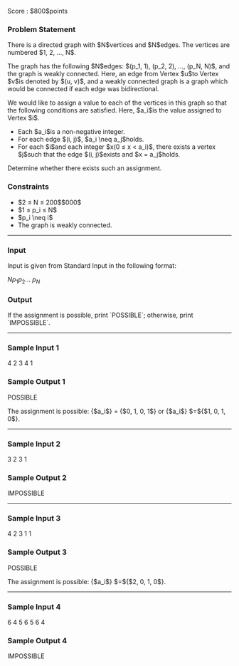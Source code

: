 
<div>

<span>

<span>

<p>
Score : $800$points
</p>

<div>

<section>

### **Problem Statement**

<p>
There is a directed graph with $N$vertices and $N$edges. The vertices are numbered $1, 2, ..., N$.
</p>

<p>
The graph has the following $N$edges: $(p_1, 1), (p_2, 2), ..., (p_N, N)$, and the graph is weakly connected. Here, an edge from Vertex $u$to Vertex $v$is denoted by $(u, v)$, and a weakly connected graph is a graph which would be connected if each edge was bidirectional.
</p>

<p>
We would like to assign a value to each of the vertices in this graph so that the following conditions are satisfied. Here, $a_i$is the value assigned to Vertex $i$.
</p>

<ul>

<li>
Each $a_i$is a non-negative integer.
</li>

<li>
For each edge $(i, j)$, $a_i \neq a_j$holds.
</li>

<li>
For each $i$and each integer $x(0 ≤ x < a_i)$, there exists a vertex $j$such that the edge $(i, j)$exists and $x = a_j$holds.
</li>

</ul>

<p>
Determine whether there exists such an assignment.
</p>

</section>

</div>

<div>

<section>

### **Constraints**

<ul>

<li>
$2 ≤ N ≤ 200$$000$
</li>

<li>
$1 ≤ p_i ≤ N$
</li>

<li>
$p_i \neq i$
</li>

<li>
The graph is weakly connected.
</li>

</ul>

</section>

</div>

---

<div>

<div>

<section>

### **Input**

<p>
Input is given from Standard Input in the following format:
</p>

<div>

$N$$p_1$$p_2$... $p_N$
</div>

</section>

</div>

<div>

<section>

### **Output**

<p>
If the assignment is possible, print `POSSIBLE`; otherwise, print `IMPOSSIBLE`.
</p>

</section>

</div>

</div>

---

<div>

<section>

### **Sample Input 1**

<div>

4
2 3 4 1

</div>

</section>

</div>

<div>

<section>

### **Sample Output 1**

<div>

POSSIBLE

</div>

<p>
The assignment is possible: {$a_i$} = {$0, 1, 0, 1$} or {$a_i$} $=${$1, 0, 1, 0$}.
</p>

</section>

</div>

---

<div>

<section>

### **Sample Input 2**

<div>

3
2 3 1

</div>

</section>

</div>

<div>

<section>

### **Sample Output 2**

<div>

IMPOSSIBLE

</div>

</section>

</div>

---

<div>

<section>

### **Sample Input 3**

<div>

4
2 3 1 1

</div>

</section>

</div>

<div>

<section>

### **Sample Output 3**

<div>

POSSIBLE

</div>

<p>
The assignment is possible: {$a_i$} $=${$2, 0, 1, 0$}.
</p>

</section>

</div>

---

<div>

<section>

### **Sample Input 4**

<div>

6
4 5 6 5 6 4

</div>

</section>

</div>

<div>

<section>

### **Sample Output 4**

<div>

IMPOSSIBLE

</div>

</section>

</div>

</span>

</span>

</div>
